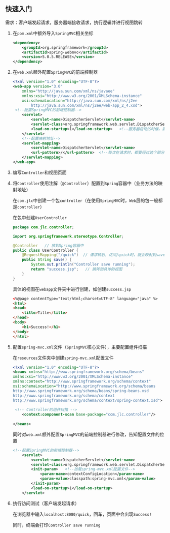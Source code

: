 ## 快速入门

需求：客户端发起请求，服务器端接收请求，执行逻辑并进行视图跳转

1. 在`pom.xml`中额外导入`SpringMVC`相关坐标

   ```xml
   <dependency>
       <groupId>org.springframework</groupId>
       <artifactId>spring-webmvc</artifactId>
       <version>5.0.5.RELEASE</version>
   </dependency>
   ```

2. 在`web.xml`额外配置`SpringMVC`的前端控制器

   ```xml
   <?xml version="1.0" encoding="UTF-8"?>
   <web-app version="3.0" 
       xmlns="http://java.sun.com/xml/ns/javaee" 
       xmlns:xsi="http://www.w3.org/2001/XMLSchema-instance"
       xsi:schemaLocation="http://java.sun.com/xml/ns/j2ee 
           http://java.sun.com/xml/ns/j2ee/web-app_2_4.xsd">
   	<!--配置SpringMVC的前端控制器-->
       <servlet>
           <servlet-name>DispatcherServlet</servlet-name>
           <servlet-class>org.springframework.web.servlet.DispatcherServlet</servlet-class>
           <load-on-startup>1</load-on-startup>   <!--服务器启动的时候，就创建对象，如果不配置，则为第一次访问的时候加载对象-->
       </servlet>
       <!--配置映射地址-->
       <servlet-mapping>
           <servlet-name>DispatcherServlet</servlet-name>
           <url-pattern>/</url-pattern>  <!--每次在请求时，都要经过这个部分-->
       </servlet-mapping>
   </web-app>
   ```

3. 编写`Controller`和视图页面

4. 将`Controller`使用注解（`@Controller`）配置到`Spring`容器中（业务方法的映射地址）

   在`com.jlc`中创建一个包`controller`（在使用`SpringMVC`时，`Web`层的包一般都是`controller`）

   在包中创建`UserController`

   ```java
   package com.jlc.controller;
   
   import org.springframework.stereotype.Controller;
   
   @Controller   // 放到Spring容器中
   public class UserController {
       @RequestMapping("/quick")  // 请求映射，访问/quick时，就会映射到save()方法
       public String save() {
           System.out.println("Controller save running");
           return "success.jsp";   // 跳转到具体的视图
       }
   }
   ```

   具体的视图在`webapp`文件夹中进行创建，如创建`success.jsp`

   ```html
   <%@page contentType="text/html;charset=UTF-8" language="java" %>
   <html>
   <head>
       <title>Title</title>
   </head>
   <body>
       <h1>Success!</h1>
   </body>
   </html>
   ```

5. 配置`spring-mvc.xml`文件（`SpringMVC`核心文件），主要配置组件扫描

   在`resources`文件夹中创建`spring-mvc.xml`配置文件

   ```xml
   <?xml version="1.0" encoding="UTF-8"?>
   <beans xmlns="http://www.springframework.org/schema/beans"
   xmlns:xsi="http://www.w3.org/2001/XMLSchema-instance"
   xmlns:context="http://www.springframework.org/schema/context"
   xsi:schemaLocation="http://www.springframework.org/schema/beans
   http://www.springframework.org/schema/beans/spring-beans.xsd
   http://www.springframework.org/schema/context
   http://www.springframework.org/schema/context/spring-context.xsd">
       
   	<!-- Controller的组件扫描 -->
       <context:component-scan base-package="com.jlc.controller"/>
       
   </beans>
   ```

   同时对`web.xml`额外配置`SpringMVC`的前端控制器进行修改，告知配置文件的位置

   ```xml
   <!--配置SpringMVC的前端控制器-->
       <servlet>
           <servlet-name>DispatcherServlet</servlet-name>
           <servlet-class>org.springframework.web.servlet.DispatcherServlet</servlet-class>
           <init-param>   <!--加载spring-mvc.xml配置文件-->
               <param-name>contextConfigLocation</param-name>
               <param-value>classpath:spring-mvc.xml</param-value>
           </init-param>
           <load-on-startup>1</load-on-startup>   
       </servlet>
   ```

6. 执行访问测试（客户端发起请求）

   在浏览器中输入`localhost:8080/quick`，回车，页面中会出现`Success!`

   同时，终端会打印`Controller save running`